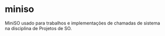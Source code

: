 # miniso
MiniSO usado para trabalhos e implementações de chamadas de sistema na disciplina de Projetos de SO.
